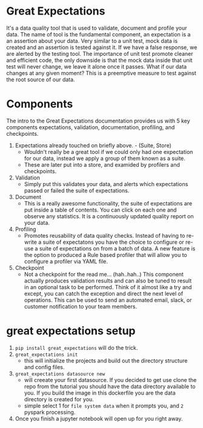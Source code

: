 # Great Expectations
It's a data quality tool that is used to validate, document and profile your data. The name of tool is the fundamental component, an expectation is a an assertion about your data. Very similar to a unit test, mock data is created and an assertion is tested against it. If we have a false response, we are alerted by the testing tool. The importance of unit test promote cleaner and efficient code, the only downside is that the mock data inside that unit test will never change, we leave it alone once it passes. What if our data changes at any given moment? This is a preemptive measure to test against the root source of our data. 

# Components
The intro to the Great Expectations documentation provides us with 5 key components expectations, validation, documentation, profiling, and checkpoints. 
1. Expectations already touched on briefly above. - (Suite, Store) 
   - Wouldn't really be a great tool if we could only had one expectation for our data, instead we apply a group of them known as a suite. 
   - These are later put into a store, and examided by profilers and checkpoints. 
2. Validation
   - Simply put this validates your data, and alerts which expectations passed or failed the suite of expectations. 
3. Document
   - This is a really awesome functionality, the suite of expectations are put inside a table of contents. You can click on each one and observe any statistics. It is a continuously updated quality report on your data. 
4. Profiling 
   - Promotes reusability of data quality checks. Instead of having to re-write a suite of expectatons you have the choice to configure or re-use a suite of expectations on from a batch of data. A new feature is the option to produced a Rule based profiler that will allow you to configure a profiler via YAML file. 
5. Checkpoint
   - Not a checkpoint for the read me... (hah..hah..) This component actually produces validation results and can also be tuned to result in an optional task to be performed. Think of it almost like a try and except, you can catch the exception and direct the next level of operations. This can be used to send an automated email, slack, or customer notification to your team members. 

# great expectations setup
1. `pip install great_expectations` will do the trick. 
2. `great_expectations init`
   - this will initialize the projects and build out the directory structure and config files. 
3. `great_expectations datasource new` 
   - will creeate your first datasource. If you decided to get use clone the repo from the tutorial you should have the data directory available to you. If you build the image in this dockerfile you are the data directory is created for you. 
   - simple select 1 for `file system data` when it prompts you, and `2` pyspark processing. 
4. Once you finish a jupyter notebook will open up for you right away. 
